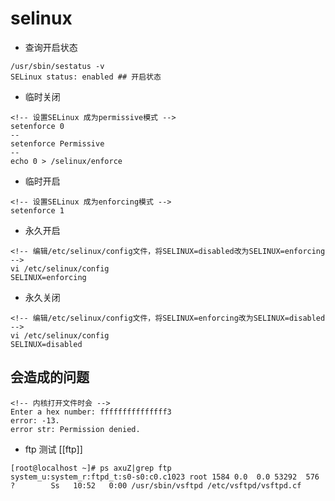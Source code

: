 # selinux

- 查询开启状态
```shell
/usr/sbin/sestatus -v
SELinux status: enabled ## 开启状态
```

- 临时关闭
```shell
<!-- 设置SELinux 成为permissive模式 -->
setenforce 0
--
setenforce Permissive
--
echo 0 > /selinux/enforce
```

- 临时开启
```shell
<!-- 设置SELinux 成为enforcing模式 -->
setenforce 1
```

- 永久开启
```shell
<!-- 编辑/etc/selinux/config文件，将SELINUX=disabled改为SELINUX=enforcing -->
vi /etc/selinux/config
SELINUX=enforcing
```

- 永久关闭
```shell
<!-- 编辑/etc/selinux/config文件，将SELINUX=enforcing改为SELINUX=disabled -->
vi /etc/selinux/config
SELINUX=disabled
```


## 会造成的问题
```shell
<!-- 内核打开文件时会 -->
Enter a hex number: fffffffffffffff3
error: -13.
error str: Permission denied.
```


- ftp 测试
[[ftp]]
```shell
[root@localhost ~]# ps axuZ|grep ftp
system_u:system_r:ftpd_t:s0-s0:c0.c1023 root 1584 0.0  0.0 53292  576 ?        Ss   10:52   0:00 /usr/sbin/vsftpd /etc/vsftpd/vsftpd.cf
```
